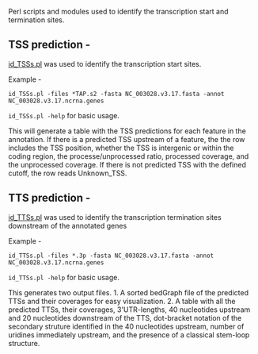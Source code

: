 Perl scripts and modules used to identify the transcription start and termination sites.


## TSS prediction -
[id_TSSs.pl](https://github.com/nikhilram/T4pipeline/blob/master/scripts/id_TSSs.pl) was used to identify the transcription start sites.    

Example -
```
id_TSSs.pl -files *TAP.s2 -fasta NC_003028.v3.17.fasta -annot NC_003028.v3.17.ncrna.genes
```
```id_TSSs.pl -help``` for basic usage. 

This will generate a table with the TSS predictions for each feature in the annotation. If there is a predicted TSS upstream of a feature, the the row includes the TSS position, whether the TSS is intergenic or within the coding region, the processe/unprocessed ratio, processed coverage, and the unprocessed coverage. If there is not predicted TSS with the defined cutoff, the row reads Unknown_TSS.



## TTS prediction -
[id_TTSs.pl](https://github.com/nikhilram/T4pipeline/blob/master/scripts/id_TTSs.pl) was used to identify the transcription termination sites downstream of the annotated genes

Example -
```
id_TTSs.pl -files *.3p -fasta NC_003028.v3.17.fasta -annot NC_003028.v3.17.ncrna.genes
```
```id_TTSs.pl -help``` for basic usage. 

This generates two output files. 1. A sorted bedGraph file of the predicted TTSs and their coverages for easy visualization. 2. A table with all the predicted TTSs, their coverages, 3'UTR-lengths, 40 nucleotides upstream and 20 nucleotides downstream of the TTS, dot-bracket notation of the secondary struture identified in the 40 nucleotides upstream, number of uridines immediately upstream, and the presence of a classical stem-loop structure.
